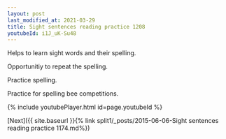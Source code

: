 ```yaml
---
layout: post
last_modified_at: 2021-03-29
title: Sight sentences reading practice 1208
youtubeId: i1J_uK-Su48
---
```

 
 
Helps to learn sight words and their spelling.

Opportunitiy to repeat the spelling. 

Practice spelling. 
 
Practice for spelling bee competitions. 
 
{% include youtubePlayer.html id=page.youtubeId %}
 
 

[Next]({{ site.baseurl }}{% link  split1/_posts/2015-06-06-Sight sentences reading practice 1174.md%})
 
